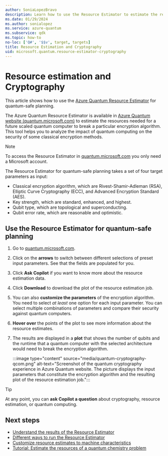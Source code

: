 ```yaml
---
author: SoniaLopezBravo
description: Learn how to use the Resource Estimator to estimate the resources needed for a future scaled quantum computer to break a particular encryption algorithm.
ms.date: 01/29/2024
ms.author: sonialopez
ms.service: azure-quantum
ms.subservice: qdk
ms.topic: how-to
no-loc: ['Q#', '$$v', target, targets]
title: Resource Estimation and Cryptography
uid: microsoft.quantum.resource-estimator-cryptography
---
```


# Resource estimation and Cryptography

This article shows how to use the [Azure Quantum Resource Estimator](xref:microsoft.quantum.overview.intro-resource-estimator) for quantum-safe planning.

The Azure Quantum Resource Estimator is available in [Azure Quantum website (quantum.microsoft.com)](https://quantum.microsoft.com/experience/quantum-cryptography) to estimate the resources needed for a future scaled quantum computer to break a particular encryption algorithm. This tool helps you to analyze the impact of quantum computing on the security of some classical encryption methods.

> [!NOTE]
> To access the Resource Estimator in [quantum.microsoft.com](https://quantum.microsoft.com/experience/quantum-cryptography) you only need a Microsoft account. 

The Resource Estimator for quantum-safe planning takes a set of four target parameters as input:

- Classical encryption algorithm, which are Rivest-Shamir-Adleman (RSA), Elliptic Curve Cryptography (ECC), and Advanced Encryption Standard (AES).
- Key strength, which are standard, enhanced, and highest.
- Qubit type, which are topological and superconducting.
- Qubit error rate, which are reasonable and optimistic.

## Use the Resource Estimator for quantum-safe planning

1. Go to [quantum.microsoft.com](https://quantum.microsoft.com/experience/quantum-cryptography).
1. Click on the **arrows** to switch between different selections of preset input parameters. See that the fields are populated for you.
1. Click **Ask Copilot**  if you want to know more about the resource estimation data.
1. Click **Download** to download the plot of the resource estimation job.
1. You can also **customize the parameters** of the encryption algorithm. You need to select *at least* one option for each input parameter. You can select multiple combinations of parameters and compare their security against quantum computers.
1. **Hover over** the points of the plot to see more information about the resource estimates.
1. The results are displayed in a **plot** that shows the number of qubits and the runtime that a quantum computer with the selected architecture would need to break the encryption algorithm.

    :::image type="content" source="media/quantum-cryptography-qcom.png" alt-text="Screenshot of the quantum cryptography experience in Azure Quantum website. The picture displays the input parameters that constitute the encryption algorithm and the resulting plot of the resource estimation job.":::

> [!TIP]
> At any point, you can **ask Copilot a question** about cryptography, resource estimation, or quantum computing.

## Next steps

- [Understand the results of the Resource Estimator](xref:microsoft.quantum.overview.resources-estimator-output.data)
- [Different ways to run the Resource Estimator](xref:microsoft.quantum.submit-resource-estimation-jobs)
- [Customize resource estimates to machine characteristics](xref:microsoft.quantum.overview.resources-estimator)
- [Tutorial: Estimate the resources of a quantum chemistry problem](xref:microsoft.quantum.tutorial.resource-estimator.chemistry)